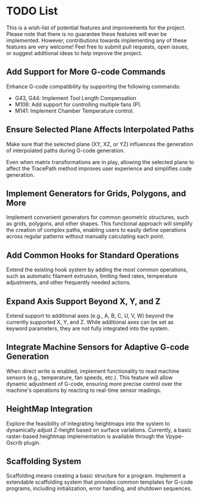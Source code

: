 # TODO List

This is a wish-list of potential features and improvements for the
project. Please note that there is no guarantee these features will ever
be implemented. However, contributions towards implementing any of these
features are very welcome! Feel free to submit pull requests, open issues,
or suggest additional ideas to help improve the project.

## Add Support for More G-code Commands

Enhance G-code compatibility by supporting the following commands:

* G43, G44: Implement Tool Length Compensation
* M106: Add support for controlling multiple fans (P<index>).
* M141: Implement Chamber Temperature control.

## Ensure Selected Plane Affects Interpolated Paths

Make sure that the selected plane (XY, XZ, or YZ) influences the
generation of interpolated paths during G-code generation.

Even when matrix transformations are in play, allowing the selected plane
to affect the TracePath method improves user experience and simplifies
code generation.

## Implement Generators for Grids, Polygons, and More

Implement convenient generators for common geometric structures, such as
grids, polygons, and other shapes. This functional approach will simplify
the creation of complex paths, enabling users to easily define operations
across regular patterns without manually calculating each point.

## Add Common Hooks for Standard Operations

Extend the existing hook system by adding the most common operations,
such as automatic filament extrusion, limiting feed rates, temperature
adjustments, and other frequently needed actions.

## Expand Axis Support Beyond X, Y, and Z

Extend support to additional axes (e.g., A, B, C, U, V, W) beyond the
currently supported X, Y, and Z. While additional axes can be set as
keyword parameters, they are not fully integrated into the system.

## Integrate Machine Sensors for Adaptive G-code Generation

When direct write is enabled, implement functionality to read machine
sensors (e.g., temperature, fan speeds, etc.). This feature will allow
dynamic adjustment of G-code, ensuring more precise control over the
machine's operations by reacting to real-time sensor readings.

## HeightMap Integration

Explore the feasibility of integrating heightmaps into the system to
dynamically adjust Z-height based on surface variations. Currently, a
basic raster-based heightmap implementation is available through the
Vpype-Gscrib plugin.

## Scaffolding System

Scaffolding means creating a basic structure for a program. Implement a
extendable scaffolding system that provides common templates for G-code
programs, including initialization, error handling, and shutdown sequences.
